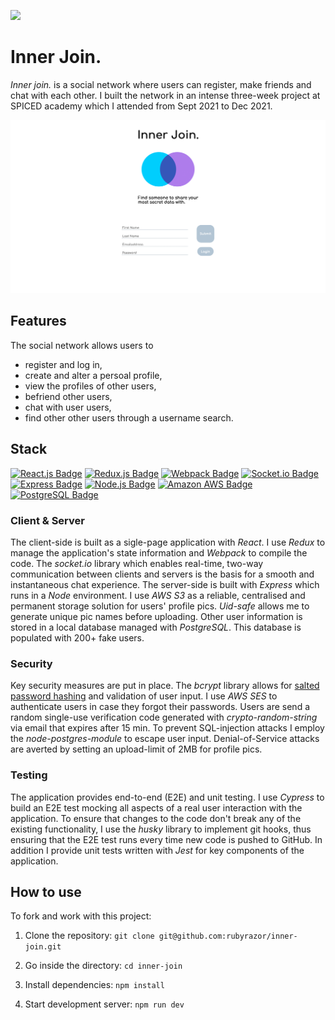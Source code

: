 [<img src="https://img.shields.io/badge/build-passing-green.svg?logo=LOGO">](LINK)


# Inner Join.

_Inner join._ is a social network where users can register, make friends and chat with each other. I built the network in an intense three-week project at SPICED academy which I attended from Sept 2021 to Dec 2021.

![Registration page](/readme-material/registration.png)

## Features
The social network allows users to

- register and log in,
- create and alter a persoal profile,
- view the profiles of other users,
- befriend other users,
- chat with user users,
- find other other users through a username search.

## Stack
[![React.js Badge](https://img.shields.io/badge/-React.js-61DAFB?style=for-the-badge&labelColor=302d2d&logo=react&logoColor=61DAFB)](#)
[![Redux.js Badge](https://img.shields.io/badge/-Redux.js-764ABC?style=for-the-badge&labelColor=black&logo=redux&logoColor=764ABC)](#)
[![Webpack Badge](https://img.shields.io/badge/-Webpack-8DD6F9?style=for-the-badge&labelColor=black&logo=webpack&logoColor=8DD6F9)](#)
[![Socket.io Badge](https://img.shields.io/badge/-Socket.io-010101?style=for-the-badge&labelColor=white&logo=socket.io&logoColor=010101)](#)
[![Express Badge](https://img.shields.io/badge/-Express-000000?style=for-the-badge&labelColor=f7efef&logo=express&logoColor=000000)](#)
[![Node.js Badge](https://img.shields.io/badge/-Node.js-3C873A?style=for-the-badge&labelColor=302d2d&logo=node.js&logoColor=3C873A)](#)
[![Amazon AWS Badge](https://img.shields.io/badge/-Amazon%20AWS-232F3E?style=for-the-badge&labelColor=white&logo=amazon%20aws&logoColor=232F3E)](#)
[![PostgreSQL Badge](https://img.shields.io/badge/-PostgreSQL-4169E1?style=for-the-badge&labelColor=f7efef&logo=postgreSQL&logoColor=4169E1)](#)
</br>

### Client & Server
The client-side is built as a sigle-page application with _React_. I use _Redux_ to manage the application's state information and _Webpack_ to compile the code. The _socket.io_ library which enables real-time, two-way communication between clients and servers is the basis for a smooth and instantaneous chat experience. 
The server-side is built with _Express_ which runs in a _Node_ environment. I use _AWS S3_ as a reliable, centralised and permanent storage solution for users' profile pics. _Uid-safe_ allows me to generate unique pic names before uploading. Other user information is stored in a local database managed with _PostgreSQL_. This database is populated with 200+ fake users.

### Security
Key security measures are put in place. The _bcrypt_ library allows for [salted password hashing](https://crackstation.net/hashing-security.htm#normalhashing) and validation of user input. I use _AWS SES_ to authenticate users in case they forgot their passwords. Users are send a random single-use verification code generated with _crypto-random-string_ via email that expires after 15 min. To prevent SQL-injection attacks I employ the _node-postgres-module_ to escape user input. Denial-of-Service attacks are averted by setting an upload-limit of 2MB for profile pics.

### Testing
The application provides end-to-end (E2E) and unit testing. I use _Cypress_ to build an E2E test mocking all aspects of a real user interaction with the application. To ensure that changes to the code don't break any of the existing functionality, I use the _husky_ library to implement git hooks, thus ensuring that the E2E test runs every time new code is pushed to GitHub. In addition I provide unit tests written with _Jest_ for key components  of the application.

## How to use
To fork and work with this project:

1. Clone the repository: `git clone git@github.com:rubyrazor/inner-join.git`

2. Go inside the directory: `cd inner-join`

3. Install dependencies: `npm install`

4. Start development server: `npm run dev`